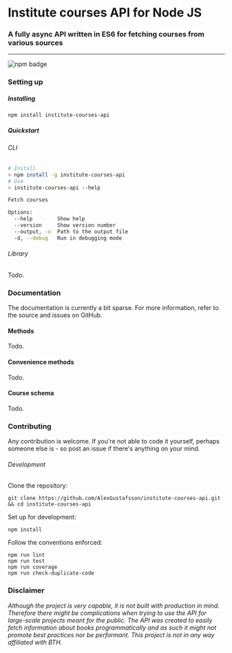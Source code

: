 # Institute courses API for Node JS
### A fully async API written in ES6 for fetching courses from various sources
***
![npm badge](https://img.shields.io/npm/v/institute-courses-api.svg)

### Setting up

##### Installing

```
npm install institute-courses-api
```

##### Quickstart

###### CLI

```Bash
# Install
> npm install -g institute-courses-api
# Use
> institute-courses-api --help

Fetch courses

Options:
  --help        Show help                                              [boolean]
  --version     Show version number                                    [boolean]
  --output, -o  Path to the output file
  -d, --debug   Run in debugging mode                                  [boolean]

```

###### Library

Todo.

### Documentation

The documentation is currently a bit sparse. For more information, refer to the source and issues on GitHub.

#### Methods

Todo.

#### Convenience methods

Todo.

#### Course schema

Todo.

### Contributing

Any contribution is welcome. If you're not able to code it yourself, perhaps someone else is - so post an issue if there's anything on your mind.

###### Development

Clone the repository:
```
git clone https://github.com/AlexGustafsson/institute-courses-api.git && cd institute-courses-api
```

Set up for development:
```
npm install
```

Follow the conventions enforced:
```
npm run lint
npm run test
npm run coverage
npm run check-duplicate-code
```

### Disclaimer

_Although the project is very capable, it is not built with production in mind. Therefore there might be complications when trying to use the API for large-scale projects meant for the public. The API was created to easily fetch information about books programmatically and as such it might not promote best practices nor be performant. This project is not in any way affiliated with BTH._
